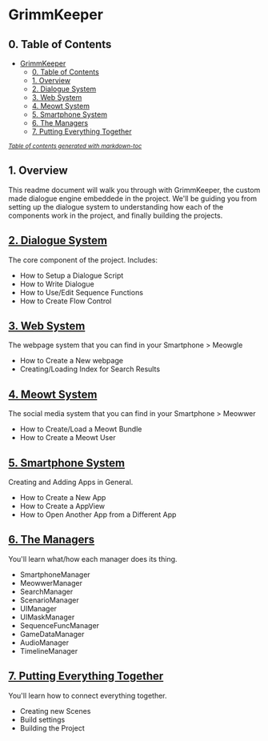 # GrimmKeeper
## 0. Table of Contents

- [GrimmKeeper](#grimmkeeper)
  * [0. Table of Contents](#0-table-of-contents)
  * [1. Overview](#1-overview)
  * [2. Dialogue System](readme_dialogue_system.md)
  * [3. Web System](readme_search_system.md)
  * [4. Meowt System](readme_meowt_system.md)
  * [5. Smartphone System](readme_smartphone_system.md)
  * [6. The Managers](readme_managers.md)
  * [7. Putting Everything Together](readme_assemble.md)

<small><i><a href='http://ecotrust-canada.github.io/markdown-toc/'>Table of contents generated with markdown-toc</a></i></small>

## 1. Overview
This readme document will walk you through with GrimmKeeper, the custom made dialogue engine embeddede in the project. We'll be guiding you from setting up the dialogue system to understanding how each of the components work in the project, and finally building the projects.


## [2. Dialogue System](readme_dialogue_system.md)
The core component of the project. Includes:
 - How to Setup a Dialogue Script
 - How to Write Dialogue
 - How to Use/Edit Sequence Functions
 - How to Create Flow Control

## [3. Web System](readme_search_system.md)
The webpage system that you can find in your Smartphone > Meowgle
 - How to Create a New webpage
 - Creating/Loading Index for Search Results

## [4. Meowt System](readme_meowt_system.md)
The social media system that you can find in your Smartphone > Meowwer
 - How to Create/Load a Meowt Bundle
 - How to Create a Meowt User

## [5. Smartphone System](readme_smartphone_system.md)
Creating and Adding Apps in General.
 - How to Create a New App
 - How to Create a AppView
 - How to Open Another App from a Different App

## [6. The Managers](readme_managers.md)
You'll learn what/how each manager does its thing.
 - SmartphoneManager
 - MeowwerManager
 - SearchManager
 - ScenarioManager
 - UIManager
 - UIMaskManager
 - SequenceFuncManager
 - GameDataManager
 - AudioManager
 - TimelineManager

## [7. Putting Everything Together](readme_assemble.md)
You'll learn how to connect everything together.
 - Creating new Scenes
 - Build settings
 - Building the Project

